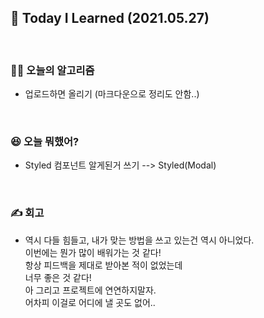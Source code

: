 ## 🚀 Today I Learned (2021.05.27)

<br/>

### **👨‍💻 오늘의 알고리즘**

-   업로드하면 올리기 (마크다운으로 정리도 안함..)

<br/>

### **😆 오늘 뭐했어?**

-   Styled 컴포넌트 알게된거 쓰기 --> Styled(Modal)

<br/>

### **✍️ 회고**

-   역시 다들 힘들고, 내가 맞는 방법을 쓰고 있는건 역시 아니었다.  
    이번에는 뭔가 많이 배워가는 것 같다!  
    항상 피드백을 제대로 받아본 적이 없었는데  
    너무 좋은 것 같다!  
    아 그리고 프로젝트에 연연하지말자.  
    어차피 이걸로 어디에 낼 곳도 없어..
